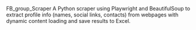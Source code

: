 FB_group_Scraper
A Python scraper using Playwright and BeautifulSoup to extract profile info (names, social links, contacts) from webpages with dynamic content loading and save results to Excel.
